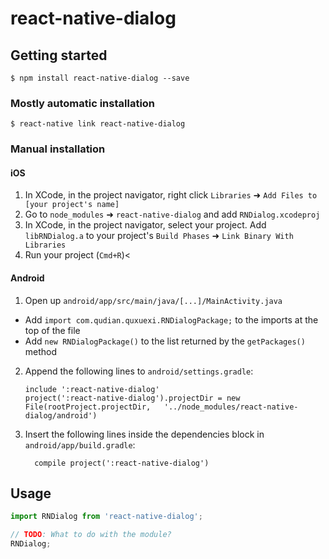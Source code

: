 
# react-native-dialog

## Getting started

`$ npm install react-native-dialog --save`

### Mostly automatic installation

`$ react-native link react-native-dialog`

### Manual installation


#### iOS

1. In XCode, in the project navigator, right click `Libraries` ➜ `Add Files to [your project's name]`
2. Go to `node_modules` ➜ `react-native-dialog` and add `RNDialog.xcodeproj`
3. In XCode, in the project navigator, select your project. Add `libRNDialog.a` to your project's `Build Phases` ➜ `Link Binary With Libraries`
4. Run your project (`Cmd+R`)<

#### Android

1. Open up `android/app/src/main/java/[...]/MainActivity.java`
  - Add `import com.qudian.quxuexi.RNDialogPackage;` to the imports at the top of the file
  - Add `new RNDialogPackage()` to the list returned by the `getPackages()` method
2. Append the following lines to `android/settings.gradle`:
  	```
  	include ':react-native-dialog'
  	project(':react-native-dialog').projectDir = new File(rootProject.projectDir, 	'../node_modules/react-native-dialog/android')
  	```
3. Insert the following lines inside the dependencies block in `android/app/build.gradle`:
  	```
      compile project(':react-native-dialog')
  	```


## Usage
```javascript
import RNDialog from 'react-native-dialog';

// TODO: What to do with the module?
RNDialog;
```
  